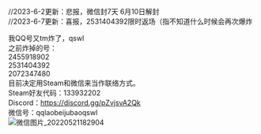 //2023-6-2更新：悲报，微信封7天 6月10日解封<br />
//2023-6-7更新：喜报，2531404392限时返场（指不知道什么时候会再次爆炸<br />

我QQ号又tm炸了，qswl<br />
之前炸掉的号：<br />
2455918902<br />
2531404392<br />
2072347480<br />
目前决定用Steam和微信来当作联络方式。<br />
Steam好友代码：133932202<br />
Discord：https://discord.gg/pZvjsvA2Qk <br />
微信号：qqlaobeijubaoqswl<br />
![微信图片_20220521182904](https://user-images.githubusercontent.com/24865006/169662765-f3999bd4-7aa4-4316-8392-1edb41515eae.jpg)
